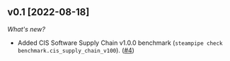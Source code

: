 ## v0.1 [2022-08-18]

_What's new?_

- Added CIS Software Supply Chain v1.0.0 benchmark (`steampipe check benchmark.cis_supply_chain_v100`). ([#4](https://github.com/turbot/steampipe-mod-github-compliance/pull/4))
